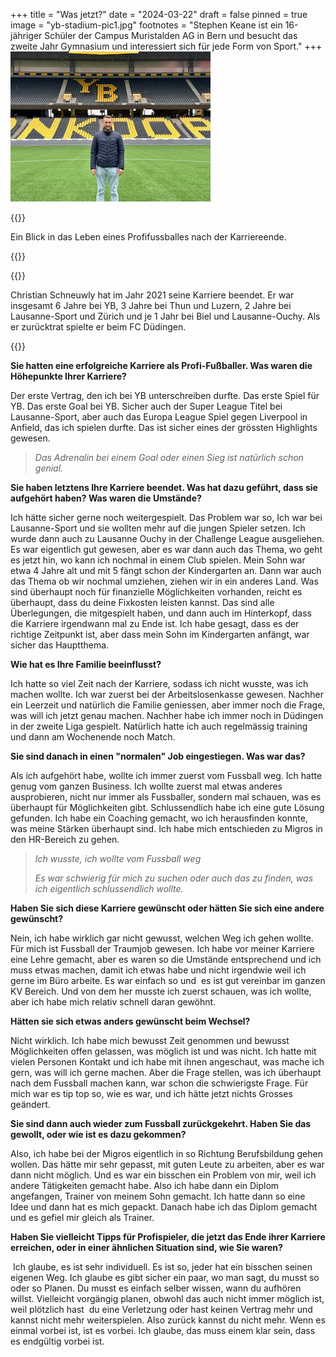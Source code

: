 +++
title = "Was jetzt?"
date = "2024-03-22"
draft = false
pinned = true
image = "yb-stadium-pic1.jpg"
footnotes = "Stephen Keane ist ein 16-jähriger Schüler der Campus Muristalden AG in Bern und besucht das zweite Jahr Gymnasium und interessiert sich für jede Form von Sport."
+++
![Christian Schneuwly auf dem Feld im YB Stadion](yb-stadium-pic2.jpg)

{{<lead>}}

Ein Blick in das Leben eines Profifussballes nach der Karriereende.

{{</lead>}}

{{<box>}}

Christian Schneuwly hat im Jahr 2021 seine Karriere beendet. Er war insgesamt 6 Jahre bei YB, 3 Jahre bei Thun und Luzern, 2 Jahre bei Lausanne-Sport und Zürich und je 1 Jahr bei Biel und Lausanne-Ouchy. Als er zurücktrat spielte er beim FC Düdingen.

{{</box>}}

**Sie hatten eine erfolgreiche Karriere als Profi-Fußballer. Was waren die Höhepunkte Ihrer Karriere?**

Der erste Vertrag, den ich bei YB unterschreiben durfte. Das erste Spiel für YB. Das erste Goal bei YB. Sicher auch der Super League Titel bei Lausanne-Sport, aber auch das Europa League Spiel gegen Liverpool in Anfield, das ich spielen durfte. Das ist sicher eines der grössten Highlights gewesen.

> *Das Adrenalin bei einem Goal oder einen Sieg ist natürlich schon genial.*

**Sie haben letztens Ihre Karriere beendet. Was hat dazu geführt, dass sie aufgehört haben? Was waren die Umstände?**

Ich hätte sicher gerne noch weitergespielt. Das Problem war so, Ich war bei Lausanne-Sport und sie wollten mehr auf die jungen Spieler setzen. Ich wurde dann auch zu Lausanne Ouchy in der Challenge League ausgeliehen. Es war eigentlich gut gewesen, aber es war dann auch das Thema, wo geht es jetzt hin, wo kann ich nochmal in einem Club spielen. Mein Sohn war etwa 4 Jahre alt und mit 5 fängt schon der Kindergarten an. Dann war auch das Thema ob wir nochmal umziehen, ziehen wir in ein anderes Land. Was sind überhaupt noch für finanzielle Möglichkeiten vorhanden, reicht es überhaupt, dass du deine Fixkosten leisten kannst. Das sind alle Überlegungen, die mitgespielt haben, und dann auch im Hinterkopf, dass die Karriere irgendwann mal zu Ende ist. Ich habe gesagt, dass es der richtige Zeitpunkt ist, aber dass mein Sohn im Kindergarten anfängt, war sicher das Hauptthema.

**Wie hat es Ihre Familie beeinflusst?**

Ich hatte so viel Zeit nach der Karriere, sodass ich nicht wusste, was ich machen wollte. Ich war zuerst bei der Arbeitslosenkasse gewesen. Nachher ein Leerzeit und natürlich die Familie geniessen, aber immer noch die Frage, was will ich jetzt genau machen. Nachher habe ich immer noch in Düdingen in der zweite Liga gespielt. Natürlich hatte ich auch regelmässig training und dann am Wochenende noch Match.

**Sie sind danach in einen "normalen" Job eingestiegen. Was war das?**

Als ich aufgehört habe, wollte ich immer zuerst vom Fussball weg. Ich hatte genug vom ganzen Business. Ich wollte zuerst mal etwas anderes ausprobieren, nicht nur immer als Fussballer, sondern mal schauen, was es überhaupt für Möglichkeiten gibt. Schlussendlich habe ich eine gute Lösung gefunden. Ich habe ein Coaching gemacht, wo ich herausfinden konnte, was meine Stärken überhaupt sind. Ich habe mich entschieden zu Migros in den HR-Bereich zu gehen.

> *Ich wusste, ich wollte vom Fussball weg*
>
> *Es war schwierig für mich zu suchen oder auch das zu finden, was ich eigentlich schlussendlich wollte.*

**Haben Sie sich diese Karriere gewünscht oder hätten Sie sich eine andere gewünscht?**

Nein, ich habe wirklich gar nicht gewusst, welchen Weg ich gehen wollte. Für mich ist Fussball der Traumjob gewesen. Ich habe vor meiner Karriere eine Lehre gemacht, aber es waren so die Umstände entsprechend und ich muss etwas machen, damit ich etwas habe und nicht irgendwie weil ich gerne im Büro arbeite. Es war einfach so und  es ist gut vereinbar im ganzen KV Bereich. Und von dem her musste ich zuerst schauen, was ich wollte, aber ich habe mich relativ schnell daran gewöhnt.

**Hätten sie sich etwas anders gewünscht beim Wechsel?**

Nicht wirklich. Ich habe mich bewusst Zeit genommen und bewusst Möglichkeiten offen gelassen, was möglich ist und was nicht. Ich hatte mit vielen Personen Kontakt und ich habe mit ihnen angeschaut, was mache ich gern, was will ich gerne machen. Aber die Frage stellen, was ich überhaupt nach dem Fussball machen kann, war schon die schwierigste Frage. Für mich war es tip top so, wie es war, und ich hätte jetzt nichts Grosses geändert.

**Sie sind dann auch wieder zum Fussball zurückgekehrt. Haben Sie das gewollt, oder wie ist es dazu gekommen?** 

Also, ich habe bei der Migros eigentlich in so Richtung Berufsbildung gehen wollen. Das hätte mir sehr gepasst, mit guten Leute zu arbeiten, aber es war dann nicht möglich. Und es war ein bisschen ein Problem von mir, weil ich andere Tätigkeiten gemacht habe. Also ich habe dann ein Diplom angefangen, Trainer von meinem Sohn gemacht. Ich hatte dann so eine Idee und dann hat es mich gepackt. Danach habe ich das Diplom gemacht und es gefiel mir gleich als Trainer.

**Haben Sie vielleicht Tipps für Profispieler, die jetzt das Ende ihrer Karriere erreichen, oder in einer ähnlichen Situation sind, wie Sie waren?** 

 Ich glaube, es ist sehr individuell. Es ist so, jeder hat ein bisschen seinen eigenen Weg. Ich glaube es gibt sicher ein paar, wo man sagt, du musst so oder so Planen. Du musst es einfach selber wissen, wann du aufhören willst. Vielleicht vorgängig planen, obwohl das auch nicht immer möglich ist, weil plötzlich hast  du eine Verletzung oder hast keinen Vertrag mehr und kannst nicht mehr weiterspielen. Also zurück kannst du nicht mehr. Wenn es einmal vorbei ist, ist es vorbei. Ich glaube, das muss einem klar sein, dass es endgültig vorbei ist.